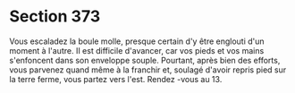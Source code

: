 # Section 373

Vous escaladez la boule molle, presque certain d'y être englouti d'un moment à l'autre. II
est difficile d'avancer, car vos pieds et vos mains s'enfoncent dans son enveloppe  souple.
Pourtant, après bien des efforts, vous parvenez quand même à la franchir et, soulagé
d'avoir repris pied sur la terre ferme, vous partez vers l'est. Rendez -vous au 13.